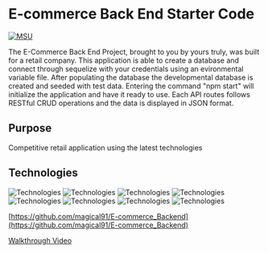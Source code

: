 # E-commerce Back End Starter Code
[![MSU](https://img.shields.io/badge/MSU-Coding%20Bootcamp-green/)](https://bootcamp.msu.edu/)

The E-Commerce Back End Project, brought to you by yours truly, was built for a retail company. This application is able to create a database and connect through sequelize with your credentials using an evironmental variable file. After populating the database the developmental database is created and seeded with test data. Entering the command "npm start" will initialize the application and have it ready to use. Each API routes follows RESTful CRUD operations and the data is displayed in JSON format.

## Purpose

Competitive retail application using the latest technologies

## Technologies

![Technologies](https://img.shields.io/badge/-Git-F05032?logo=Git&logoColor=white)
![Technologies](https://img.shields.io/badge/-JavaScript-007396?logo=JavaScript&logoColor=white)
![Technologies](https://img.shields.io/badge/-Node.js-339933?logo=Node.js&logoColor=white)
![Technologies](https://img.shields.io/badge/-npm-CB3837?logo=npm&logoColor=white)
![Technologies](https://img.shields.io/badge/-MySQL-4479A1?logo=MySQL&logoColor=white)
![Technologies](https://img.shields.io/badge/-Sequelize-52B0E7?logo=Sequelize&logoColor=white)
![Technologies](https://img.shields.io/badge/-Express-000000?logo=&logoColor=white)
![Technologies](https://img.shields.io/badge/-dotenv-000000?logo=&logoColor=white)

[https://github.com/magical91/E-commerce_Backend](https://github.com/magical91/E-commerce_Backend)

[Walkthrough Video](https://drive.google.com/file/d/1YDOZMz44gQcojKK9JQqGSMeTC9RDOkx-/view)